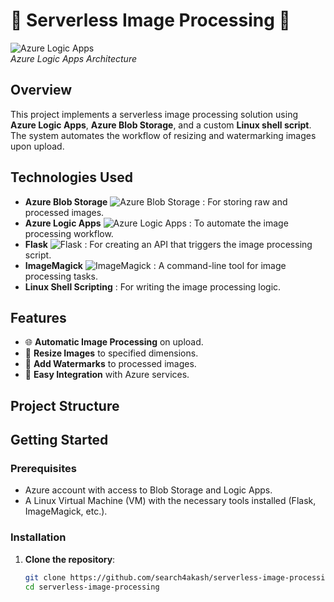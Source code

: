 # 🌟 Serverless Image Processing 🌟

![Azure Logic Apps](https://docs.microsoft.com/en-us/azure/logic-apps/media/logic-apps-overview-architecture.png)  
*Azure Logic Apps Architecture*

## Overview
This project implements a serverless image processing solution using **Azure Logic Apps**, **Azure Blob Storage**, and a custom **Linux shell script**. The system automates the workflow of resizing and watermarking images upon upload.

## Technologies Used
- **Azure Blob Storage** ![Azure Blob Storage](https://azurecomcdn.azureedge.net/mediahandler/files/resourcefiles/storage/hero/1-storage-hero.svg) : For storing raw and processed images.
- **Azure Logic Apps** ![Azure Logic Apps](https://azurecomcdn.azureedge.net/mediahandler/files/resourcefiles/logicapps/hero/1-logic-apps-hero.svg) : To automate the image processing workflow.
- **Flask** ![Flask](https://flask.palletsprojects.com/en/2.0.x/_images/flask-logo.png) : For creating an API that triggers the image processing script.
- **ImageMagick** ![ImageMagick](https://imagemagick.org/script/images/imagemagick-logo.png) : A command-line tool for image processing tasks.
- **Linux Shell Scripting** : For writing the image processing logic.

## Features
- 🌐 **Automatic Image Processing** on upload.
- 📏 **Resize Images** to specified dimensions.
- 🌊 **Add Watermarks** to processed images.
- 🔗 **Easy Integration** with Azure services.

## Project Structure


## Getting Started

### Prerequisites
- Azure account with access to Blob Storage and Logic Apps.
- A Linux Virtual Machine (VM) with the necessary tools installed (Flask, ImageMagick, etc.).

### Installation
1. **Clone the repository**:
   ```bash
   git clone https://github.com/search4akash/serverless-image-processing.git
   cd serverless-image-processing
